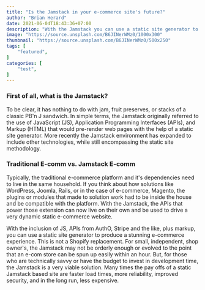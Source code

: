 ```yaml
---
title: "Is the Jamstack in your e-commerce site's future?"
author: "Brian Herard"
date: 2021-06-04T18:43:36+07:00
description: "With the Jamstack you can use a static site generator to produce a stunning e-commerce experience..."
image: "https://source.unsplash.com/B6JINerWMz0/1000x300"
thumbnail: "https://source.unsplash.com/B6JINerWMz0/500x250"
tags: [
    "featured",
]
categories: [
    "test",
]
---
```


### First of all, what is the Jamstack?

To be clear, it has nothing to do with jam, fruit preserves, or stacks of a classic PB'n J sandwich. In simple terms, the Jamstack originally referred to the use of JavaScript (JS), Application Programming Interfaces (APIs), and Markup (HTML) that would pre-render web pages with the help of a static site generator. More recently the Jamstack environment has expanded to include other technologies, while still encompassing the static site methodology.

### Traditional E-comm vs. Jamstack E-comm

Typically, the traditional e-commerce platform and it's dependencies need to live in the same household. If you think about how solutions like WordPress, Joomla, Rails, or in the case of e-commerce, Magento, the plugins or modules that made to solution work had to be inside the house and be compatible with the platform. With the Jamstack, the APIs that power those extension can now live on their own and be used to drive a very dynamic static e-commerce website.

With the inclusion of JS, APIs from AuthO, Stripe and the like, plus markup, you can use a static site generator to produce a stunning e-commerce experience. This is not a Shopify replacement. For small, independent, shop owner's, the Jamstack may not be orderly enough or evolved to the point that an e-com store can be spun up easily within an hour. But, for those who are technically savvy or have the budget to invest in development time, the Jamstack is a very viable solution. Many times the pay offs of a static Jamstack based site are faster load times, more reliability, improved security, and in the long run, less expensive.